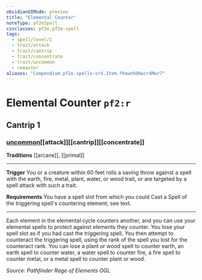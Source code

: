 ```yaml
---
obsidianUIMode: preview
title: "Elemental Counter"
noteType: pf2eSpell
cssclasses: pf2e,pf2e-spell
tags:
  - spell/level/1
  - trait/attack
  - trait/cantrip
  - trait/concentrate
  - trait/uncommon
  - remaster
aliases: "Compendium.pf2e.spells-srd.Item.fHawnhOHwzr4Mwr7" 
---
```

# Elemental Counter  `pf2:r`  
## Cantrip 1
### [uncommon](uncommon "Uncommon Rarity Trait")[[attack]][[cantrip]][[concentrate]]
**Traditions** [[arcane]], [[primal]]
* * * 
**Trigger** You or a creature within 60 feet rolls a saving throw against a spell with the earth, fire, metal, plant, water, or wood trait, or are targeted by a spell attack with such a trait.

**Requirements** You have a spell slot from which you could Cast a Spell of the triggering spell's countering element; see text.

* * *

Each element in the elemental cycle counters another, and you can use your elemental spells to protect against elements they counter. You lose your spell slot as if you had cast the triggering spell. You then attempt to counteract the triggering spell, using the rank of the spell you lost for the counteract rank. You can lose a plant or wood spell to counter earth, an earth spell to counter water, a water spell to counter fire, a fire spell to counter metal, or a metal spell to counter plant or wood.

*Source: Pathfinder Rage of Elements*
*OGL*
